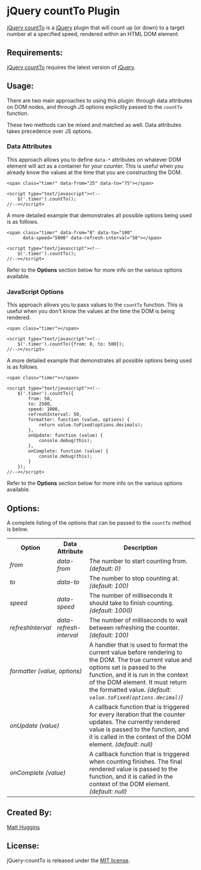 jQuery countTo Plugin
=====================
[jQuery countTo](https://github.com/mhuggins/jquery-countTo) is a
[jQuery](http://jquery.com) plugin that will count up (or down) to a target
number at a specified speed, rendered within an HTML DOM element.

Requirements:
-------------
[jQuery countTo](https://github.com/mhuggins/jquery-countTo) requires the
latest version of [jQuery](http://jquery.com).

Usage:
------
There are two main approaches to using this plugin: through data attributes on
DOM nodes, and through JS options explicitly passed to the `countTo` function.

These two methods can be mixed and matched as well.  Data attributes takes
precedence over JS options.

### Data Attributes

This approach allows you to define `data-*` attributes on whatever DOM element
will act as a container for your counter.  This is useful when you already know
the values at the time that you are constructing the DOM.

    <span class="timer" data-from="25" data-to="75"></span>
    
    <script type="text/javascript"><!--
        $('.timer').countTo();
    //--></script>

A more detailed example that demonstrates all possible options being used is as
follows.

    <span class="timer" data-from="0" data-to="100"
          data-speed="5000" data-refresh-interval="50"></span>
    
    <script type="text/javascript"><!--
        $('.timer').countTo();
    //--></script>

Refer to the **Options** section below for more info on the various options
available.

### JavaScript Options

This approach allows you to pass values to the `countTo` function.  This is
useful when you don't know the values at the time the DOM is being rendered.

    <span class="timer"></span>
    
    <script type="text/javascript"><!--
        $('.timer').countTo({from: 0, to: 500});
    //--></script>

A more detailed example that demonstrates all possible options being used is as
follows.

    <span class="timer"></span>
    
    <script type="text/javascript"><!--
        $('.timer').countTo({
            from: 50,
            to: 2500,
            speed: 1000,
            refreshInterval: 50,
            formatter: function (value, options) {
                return value.toFixed(options.decimals);
            },
            onUpdate: function (value) {
                console.debug(this);
            },
            onComplete: function (value) {
                console.debug(this);
            }
        });
    //--></script>

Refer to the **Options** section below for more info on the various options
available.

Options:
--------
A complete listing of the options that can be passed to the `countTo` method is below.

<table>
  <tr>
    <th>Option</th>
    <th>Data Attribute</th>
    <th>Description</th>
  </tr>
  <tr>
    <td><i>from</i></td>
    <td><i>data-from</i></td>
    <td>The number to start counting from. <i>(default: 0)</i></td>
  </tr>
  <tr>
    <td><i>to</i></td>
    <td><i>data-to</i></td>
    <td>The number to stop counting at. <i>(default: 100)</i></td>
  </tr>
  <tr>
    <td><i>speed</i></td>
    <td><i>data-speed</i></td>
    <td>The number of milliseconds it should take to finish counting.
        <i>(default: 1000)</i></td>
  </tr>
  <tr>
    <td><i>refreshInterval</i></td>
    <td><i>data-refresh-interval</i></td>
    <td>The number of milliseconds to wait between refreshing the counter.
        <i>(default: 100)</i></td>
  </tr>
  <tr>
    <td colspan="2"><i>formatter (value, options)</i></td>
    <td>A handler that is used to format the current value before rendering to
        the DOM.  The true current value and options set is passed to the
        function, and it is run in the context of the DOM element.  It must
        return the formatted value. <i>(default:
        <code>value.toFixed(options.decimal)</code>)</i></td>
  </tr>
  <tr>
    <td colspan="2"><i>onUpdate (value)</i></td>
    <td>A callback function that is triggered for every iteration that the
        counter updates.  The currently rendered value is passed to the
        function, and it is called in the context of the DOM element.
        <i>(default: null)</i></td>
  </tr>
  <tr>
    <td colspan="2"><i>onComplete (value)</i></td>
    <td>A callback function that is triggered when counting finishes.  The
        final rendered value is passed to the function, and it is called in the
        context of the DOM element. <i>(default: null)</i></td>
  </tr>
</table>

Created By:
-----------
[Matt Huggins](http://www.matthuggins.com)

License:
--------
jQuery-countTo is released under the [MIT license](http://www.opensource.org/licenses/MIT).
